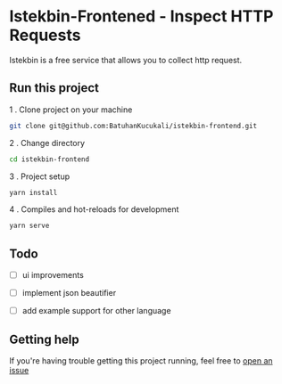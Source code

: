 # Istekbin-Frontened - Inspect HTTP Requests

Istekbin is a free service that allows you to collect http request.

## Run this project

1 . Clone project on your machine
```bash
git clone git@github.com:BatuhanKucukali/istekbin-frontend.git
```
2 . Change directory
```bash
cd istekbin-frontend
```
3 . Project setup
```bash
yarn install
```
4 . Compiles and hot-reloads for development
```bash
yarn serve
```

## Todo

- [ ] ui improvements
- [ ] implement json beautifier
- [ ] add example support for other language


## Getting help

If you're having trouble getting this project running, feel free to [open an issue](https://github.com/BatuhanKucukali/istekbin-frontend/issues/new)
